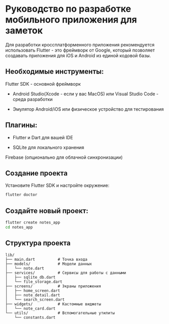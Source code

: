 # Руководство по разработке мобильного приложения для заметок
Для разработки кроссплатформенного приложения рекомендуется использовать Flutter - это фреймворк от Google, который позволяет создавать приложения для iOS и Android из единой кодовой базы.

## Необходимые инструменты:
Flutter SDK - основной фреймворк

- Android Studio(Xcode - если у вас MacOS) или Visual Studio Code - среда разработки

- Эмулятор Android/iOS или физическое устройство для тестирования

## Плагины:

- Flutter и Dart для вашей IDE

- SQLite для локального хранения

Firebase (опционально для облачной синхронизации)

## Создание проекта
Установите Flutter SDK и настройте окружение:
```bash
flutter doctor
```
## Создайте новый проект:
```bash
flutter create notes_app
cd notes_app
```
## Структура проекта
```
lib/
├── main.dart          # Точка входа
├── models/            # Модели данных
│   └── note.dart
├── services/          # Сервисы для работы с данными
│   ├── sqlite_db.dart
│   └── file_storage.dart
├── screens/           # Экраны приложения
│   ├── home_screen.dart
│   ├── note_detail.dart
│   └── search_screen.dart
├── widgets/           # Кастомные виджеты
│   └── note_card.dart
└── utils/             # Вспомогательные утилиты
    └── constants.dart
```
